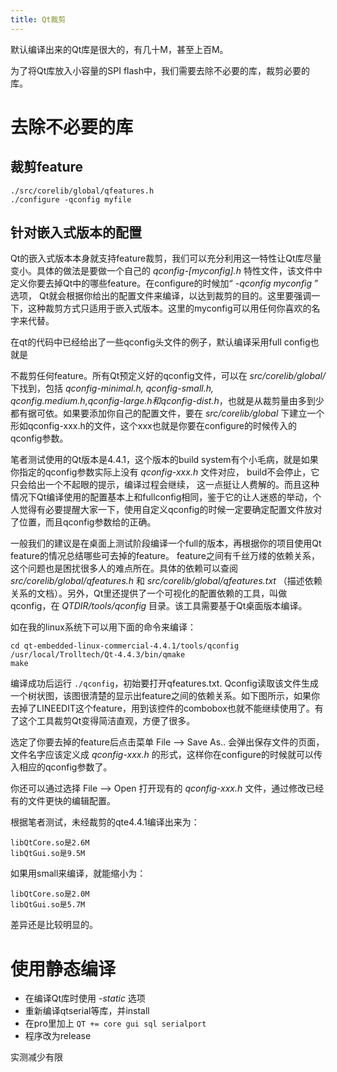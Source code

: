 ```yaml
---
title: Qt裁剪
---
```


默认编译出来的Qt库是很大的，有几十M，甚至上百M。

为了将Qt库放入小容量的SPI
flash中，我们需要去除不必要的库，裁剪必要的库。

去除不必要的库
==============

裁剪feature
-----------

    ./src/corelib/global/qfeatures.h
    ./configure -qconfig myfile

针对嵌入式版本的配置
--------------------

Qt的嵌入式版本本身就支持feature裁剪，我们可以充分利用这一特性让Qt库尽量变小。具体的做法是要做一个自己的
*qconfig-[myconfig].h*
特性文件，该文件中定义你要去掉Qt中的哪些feature。在configure的时候加“
*-qconfig myconfig* ” 选项，
Qt就会根据你给出的配置文件来编译，以达到裁剪的目的。这里要强调一下，这种裁剪方式只适用于嵌入式版本。这里的myconfig可以用任何你喜欢的名字来代替。

在qt的代码中已经给出了一些qconfig头文件的例子，默认编译采用full
config也就是

不裁剪任何feature。所有Qt预定义好的qconfig文件，可以在
*src/corelib/global/* 下找到，包括 *qconfig-minimal.h, qconfig-small.h,
qconfig.medium.h,qconfig-large.h和qconfig-dist.h*，也就是从裁剪量由多到少都有据可依。如果要添加你自己的配置文件，要在
*src/corelib/global*
下建立一个形如qconfig-xxx.h的文件，这个xxx也就是你要在configure的时候传入的qconfig参数。

笔者测试使用的Qt版本是4.4.1，这个版本的build
system有个小毛病，就是如果你指定的qconfig参数实际上没有 *qconfig-xxx.h*
文件对应， build不会停止，它只会给出一个不起眼的提示，编译过程会继续，
这一点挺让人费解的。而且这种情况下Qt编译使用的配置基本上和fullconfig相同，鉴于它的让人迷惑的举动，个人觉得有必要提醒大家一下，使用自定义qconfig的时候一定要确定配置文件放对了位置，而且qconfig参数给的正确。

一般我们的建议是在桌面上测试阶段编译一个full的版本，再根据你的项目使用Qt
feature的情况总结哪些可去掉的feature。
feature之间有千丝万缕的依赖关系，这个问题也是困扰很多人的难点所在。具体的依赖可以查阅
*src/corelib/global/qfeatures.h* 和 *src/corelib/global/qfeatures.txt*
（描述依赖关系的文档）。另外，Qt里还提供了一个可视化的配置依赖的工具，叫做qconfig，在
*QTDIR/tools/qconfig* 目录。该工具需要基于Qt桌面版本编译。

如在我的linux系统下可以用下面的命令来编译：

~~~~ {.sourceCode .bash}
cd qt-embedded-linux-commercial-4.4.1/tools/qconfig
/usr/local/Trolltech/Qt-4.4.3/bin/qmake
make
~~~~

编译成功后运行 `./qconfig`，初始要打开qfeatures.txt.
Qconfig读取该文件生成一个树状图，该图很清楚的显示出feature之间的依赖关系。如下图所示，如果你去掉了LINEEDIT这个feature，用到该控件的combobox也就不能继续使用了。有了这个工具裁剪Qt变得简洁直观，方便了很多。

选定了你要去掉的feature后点击菜单 File --\> Save As..
会弹出保存文件的页面，文件名字应该定义成 *qconfig-xxx.h*
的形式，这样你在configure的时候就可以传入相应的qconfig参数了。

你还可以通过选择 File --\> Open 打开现有的 *qconfig-xxx.h*
文件，通过修改已经有的文件更快的编辑配置。

根据笔者测试，未经裁剪的qte4.4.1编译出来为：

    libQtCore.so是2.6M  
    libQtGui.so是9.5M 

如果用small来编译，就能缩小为：

    libQtCore.so是2.0M  
    libQtGui.so是5.7M 

差异还是比较明显的。

使用静态编译
============

-   在编译Qt库时使用 *-static* 选项
-   重新编译qtserial等库，并install
-   在pro里加上 `QT += core gui sql serialport`
-   程序改为release

实测减少有限
